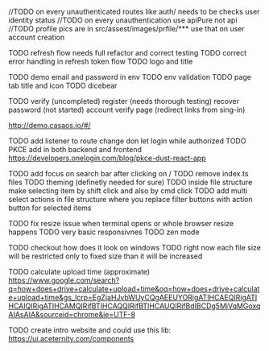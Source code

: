 //TODO on every unauthenticated routes like auth/ needs to be checks user identity status
//TODO on every unauthentication use apiPure not api
//TODO profile pics are in src/assest/images/prfile/*** use that on user account creation


TODO refresh flow needs full refactor and correct testing
TODO correct error handling in refresh token flow
TODO logo and title

TODO demo email and password in env
TODO env validation
TODO page tab title and icon
TODO dicebear


TODO
  verify (uncompleted)
  register (needs thorough testing)
  recover password (not started)
  account verify page (redirect links from sing-in)


http://demo.casaos.io/#/

TODO add listener to route change don let login while authorized
TODO PKCE add in both backend and frontend https://developers.onelogin.com/blog/pkce-dust-react-app


TODO add focus on search bar after clicking on /
TODO remove index.ts files
TODO theming (definetly needed for sure)
TODO inside file structure make selecting item by shift click and also by cmd click
TODO add multi select actions in file structure where you replace filter buttons with action button for selected items


TODO fix resize issue when terminal opens or whole browser resize happens
TODO very basic responsivnes
TODO zen mode



TODO checkout how does it look on windows
TODO right now each file size will be restricted only to fixed size than it will be increased

TODO calculate upload time (approximate) https://www.google.com/search?q=how+does+drive+calculate+upload+time&oq=how+does+drive+calculate+upload+time&gs_lcrp=EgZjaHJvbWUyCQgAEEUYORigATIHCAEQIRigATIHCAIQIRigATIHCAMQIRifBTIHCAQQIRifBTIHCAUQIRifBdIBCDg5MjVqMGoxqAIAsAIA&sourceid=chrome&ie=UTF-8



TODO create intro website and could use this lib: https://ui.aceternity.com/components